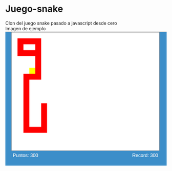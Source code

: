 # Juego-snake
Clon del juego snake pasado a javascript desde cero  
Imagen de ejemplo  
<img src="captura.png" />
